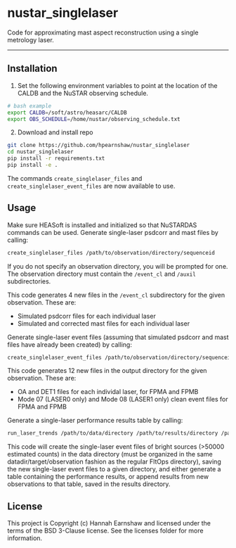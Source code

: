# nustar_singlelaser
Code for approximating mast aspect reconstruction using a single metrology laser.

---------------------------------------------------------------------------------

Installation
------------

1. Set the following environment variables to point at the location of the CALDB and the NuSTAR observing schedule.

```bash
# bash example
export CALDB=/soft/astro/heasarc/CALDB
export OBS_SCHEDULE=/home/nustar/observing_schedule.txt
```

2. Download and install repo

```bash
git clone https://github.com/hpearnshaw/nustar_singlelaser
cd nustar_singlelaser
pip install -r requirements.txt
pip install -e .
```

The commands `create_singlelaser_files` and `create_singlelaser_event_files` are now available to use.

Usage
-------

Make sure HEASoft is installed and initialized so that NuSTARDAS commands can be used. Generate single-laser psdcorr and mast files by calling: 

```bash
create_singlelaser_files /path/to/observation/directory/sequenceid
```

If you do not specify an observation directory, you will be prompted for one. The observation directory must contain the `/event_cl` and `/auxil` subdirectories. 

This code generates 4 new files in the `/event_cl` subdirectory for the given observation. These are:
* Simulated psdcorr files for each individual laser
* Simulated and corrected mast files for each individual laser

Generate single-laser event files (assuming that simulated psdcorr and mast files have already been created) by calling: 

```bash
create_singlelaser_event_files /path/to/observation/directory/sequenceid /path/to/output/directory
```

This code generates 12 new files in the output directory for the given observation. These are:
* OA and DET1 files for each individal laser, for FPMA and FPMB
* Mode 07 (LASER0 only) and Mode 08 (LASER1 only) clean event files for FPMA and FPMB

Generate a single-laser performance results table by calling:

```bash
run_laser_trends /path/to/data/directory /path/to/results/directory /path/to/singlelasereventfiles/directory
```

This code will create the single-laser event files of bright sources (>50000 estimated counts) in the data directory (must be organized in the same datadir/target/observation fashion as the regular FltOps directory), saving the new single-laser event files to a given directory, and either generate a table containing the performance results, or append results from new observations to that table, saved in the results directory.

License
-------

This project is Copyright (c) Hannah Earnshaw and licensed under
the terms of the BSD 3-Clause license. See the licenses folder for
more information.
